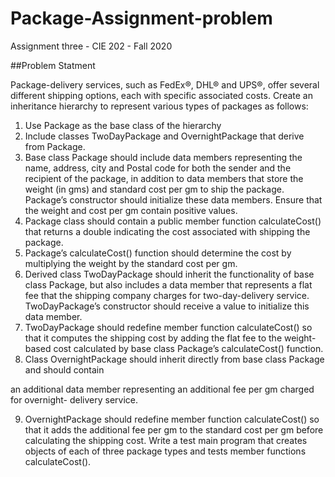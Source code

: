 # Package-Assignment-problem
Assignment three - CIE 202 - Fall 2020

##Problem Statment


Package-delivery services, such as FedEx®, DHL® and UPS®, offer several different shipping
options, each with specific associated costs. Create an inheritance hierarchy to represent various
types of packages as follows:
1) Use Package as the base class of the hierarchy
2) Include classes TwoDayPackage and OvernightPackage that derive from Package.
3) Base class Package should include data members representing the name, address, city and
Postal code for both the sender and the recipient of the package, in addition to data members
that store the weight (in gms) and standard cost per gm to ship the package. Package’s
constructor should initialize these data members. Ensure that the weight and cost per gm
contain positive values.
4) Package class should contain a public member function calculateCost() that returns a double
indicating the cost associated with shipping the package.
5) Package’s calculateCost() function should determine the cost by multiplying the weight by
the standard cost per gm.
6) Derived class TwoDayPackage should inherit the functionality of base class Package, but
also includes a data member that represents a flat fee that the shipping company charges for
two-day-delivery service. TwoDayPackage’s constructor should receive a value to initialize
this data member.
7) TwoDayPackage should redefine member function calculateCost() so that it computes the
shipping cost by adding the flat fee to the weight-based cost calculated by base class Package’s
calculateCost() function.
8) Class OvernightPackage should inherit directly from base class Package and should contain

an additional data member representing an additional fee per gm charged for overnight-
delivery service.

9) OvernightPackage should redefine member function calculateCost() so that it adds the
additional fee per gm to the standard cost per gm before calculating the shipping cost.
Write a test main program that creates objects of each of three package types and tests member
functions calculateCost().
